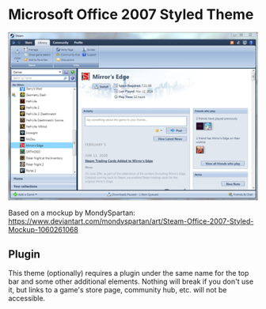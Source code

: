 # Microsoft Office 2007 Styled Theme

![Preview](./assets/preview/main-window.png)

Based on a mockup by MondySpartan: https://www.deviantart.com/mondyspartan/art/Steam-Office-2007-Styled-Mockup-1060261068

## Plugin

This theme (optionally) requires a plugin under the same name for the top bar and some other additional elements. Nothing will break if you don't use it, but links to a game's store page, community hub, etc. will not be accessible.
